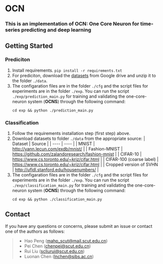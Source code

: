 # OCN
### This is an implementation of OCN: One Core Neuron for time-series predicting and deep learning

## Getting Started
### Prediciton
1. Install requirements. `pip install -r requirements.txt`
2. For prediciton, download the [datasets](https://drive.google.com/file/d/1GhkRjq-p7EVM9y6JSHyG2DJ73JgJ0E7t/view?usp=drive_link) from Google drive and unzip it to the folder `./data`. 
3. The configaration files are in the folder `./cfg` and the script files for experiments are in the folder `./exp`. You can run the script `./exp/prediction_main.py` for training and validating the one-core-neuron system (**OCNS**) through the following command:
    ```
    cd exp && python ./prediction_main.py
    ```
### Classification
1. Follow the requirements installation step (first step) above.
2. Download datasets to folder `./data` from the appropriate source:
    |  Dataset   | Source  |
    |  ----  | ----  |
    | MNIST  | http://yann.lecun.com/exdb/mnist/ |
    | Fashion-MNIST | https://github.com/zalandoresearch/fashion-mnist |
    | CIFAR-10 | https://www.cs.toronto.edu/~kriz/cifar.html |
    | CIFAR-100 (coarse label) | https://www.cs.toronto.edu/~kriz/cifar.html |
    | Cropped version of SVHN | http://ufldl.stanford.edu/housenumbers/ |
3. The configaration files are in the folder `./cfg` and the script files for experiments are in the folder `./exp`. You can run the script `./exp/classification_main.py` for training and validating the one-core-neuron system (**OCNS**) through the following command:
    ```
    cd exp && python ./classification_main.py
    ```

## Contact
If you have any questions or concerns, please submit an issue or contact one of the authors as follows:
> - Hao Peng (mahp_scut@mail.scut.edu.cn)
> - Pei Chen (chenpei@scut.edu.cn)
> - Rui Liu (scliurui@scut.edu.cn)
> - Luonan Chen (lnchen@sibs.ac.cn)